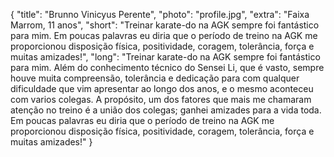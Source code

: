 {
    "title": "Brunno Vinicyus Perente",
    "photo": "profile.jpg",
    "extra": "Faixa Marrom, 11 anos",
    "short": "Treinar karate-do na AGK sempre foi fantástico para mim. Em poucas palavras eu diria que o período de treino na AGK me proporcionou disposição física, positividade, coragem, tolerância, força e muitas amizades!",
    "long": "Treinar karate-do na AGK sempre foi fantástico para mim. Além do conhecimento técnico do Sensei Li, que é vasto, sempre houve muita compreensão, tolerância e dedicação para com qualquer dificuldade que vim apresentar ao longo dos anos, e o mesmo aconteceu com varios colegas. A propósito, um dos fatores que mais me chamaram atenção no treino é a união dos colegas; ganhei amizades para a vida toda. Em poucas palavras eu diria que o período de treino na AGK me proporcionou disposição física, positividade, coragem, tolerância, força e muitas amizades!"
}